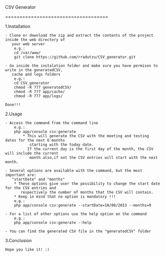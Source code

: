 CSV Generator

====================================

1.Installation

    - Clone or download the zip and extract the contents of the project inside the web directory of
       your web server
        e.g.:
        cd /var/www/
        git clone https://github.com/rradutzu/CSV_generator.git

    - Go inside the instalation folder and make sure you have permison to write in the generatedCSV,
       cache and logs folders
        e.g.:
        cd CSV_generator
        chmod -R 777 generatedCSV/
        chmod -R 777 app/cache/
        chmod -R 777 app/logs/

    Done!!!

2.Usage

    - Access the command from the command line
        e.g.:
        php app/console csv:generate
            * This will generate the CSV with the meeting and testing dates for the next 6 months
               starting with the today date.
              If the current day is the first day of the month, the CSV will include the current
               month also,if not the CSV entries will start with the next month.

    - Several options are available with the command, but the most important are:
       "startDate" and "months"
        * These options give user the possibility to change the start date for the CSV entries and
           respectively the number of months that the CSV will contain.
        * Keep in mind that no option is mandatory !!!
        e.g.:
        php app/console csv:generate --startDate=10/08/2013 --months=9

    - For a list of other options use the help option on the command
        e.g.:
        php app/console csv:generate --help

    - You can find the generated CSV file in the "generatedCSV" folder
    
3.Conclusion

    Hope you like it! :)
